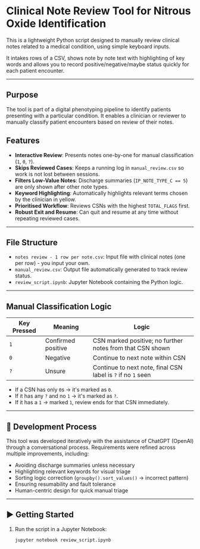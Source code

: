# Clinical Note Review Tool for Nitrous Oxide Identification

This is a lightweight Python script designed to manually review clinical notes related to a medical condition, using simple keyboard inputs.

It intakes rows of a CSV, shows note by note text with highlighting of key words and allows you to record positive/negative/maybe status quickly for each patient encounter.

---

##  Purpose

The tool is part of a digital phenotyping pipeline to identify patients presenting with a particular condition. It enables a clinician or reviewer to manually classify patient encounters based on review of their notes.

## Features

- **Interactive Review**: Presents notes one-by-one for manual classification (`1`, `0`, `?`).
- **Skips Reviewed Cases**: Keeps a running log in `manual_review.csv` so work is not lost between sessions.
- **Filters Low-Value Notes**: Discharge summaries (`IP_NOTE_TYPE_C == 5`) are only shown after other note types.
- **Keyword Highlighting**: Automatically highlights relevant terms chosen by the clinician in yellow.
- **Prioritised Workflow**: Reviews CSNs with the highest `TOTAL_FLAGS` first.
- **Robust Exit and Resume**: Can quit and resume at any time without repeating reviewed cases.

---

## File Structure

- `notes review - 1 row per note.csv`: Input file with clinical notes (one per row) - you input your own.
- `manual_review.csv`: Output file automatically generated to track review status.
- `review_script.ipynb`: Jupyter Notebook containing the Python logic.

---

## Manual Classification Logic

| Key Pressed | Meaning                        | Logic                                                             |
|-------------|--------------------------------|-------------------------------------------------------------------|
| `1`         | Confirmed positive             | CSN marked positive; no further notes from that CSN shown        |
| `0`         | Negative                       | Continue to next note within CSN                                 |
| `?`         | Unsure                         | Continue to next note, final CSN label is `?` if no `1` seen     |

- If a CSN has only `0`s → it's marked as `0`.
- If it has any `?` and no `1` → it's marked as `?`.
- If it has a `1` → marked `1`, review ends for that CSN immediately.

---

## 🧠 Development Process

This tool was developed iteratively with the assistance of ChatGPT (OpenAI) through a conversational process. Requirements were refined across multiple improvements, including:

- Avoiding discharge summaries unless necessary
- Highlighting relevant keywords for visual triage
- Sorting logic correction (`groupby().sort_values()` → incorrect pattern)
- Ensuring resumability and fault tolerance
- Human-centric design for quick manual triage

---

## ▶️ Getting Started

1. Run the script in a Jupyter Notebook:
   ```
   jupyter notebook review_script.ipynb

